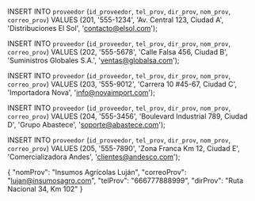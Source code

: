 INSERT INTO `proveedor` (`id_proveedor`, `tel_prov`, `dir_prov`, `nom_prov`, `correo_prov`)
VALUES (201, '555-1234', 'Av. Central 123, Ciudad A', 'Distribuciones El Sol', 'contacto@elsol.com');

INSERT INTO `proveedor` (`id_proveedor`, `tel_prov`, `dir_prov`, `nom_prov`, `correo_prov`)
VALUES (202, '555-5678', 'Calle Falsa 456, Ciudad B', 'Suministros Globales S.A.', 'ventas@globalsa.com');

INSERT INTO `proveedor` (`id_proveedor`, `tel_prov`, `dir_prov`, `nom_prov`, `correo_prov`)
VALUES (203, '555-9012', 'Carrera 10 #45-67, Ciudad C', 'Importadora Nova', 'info@novaimport.com');

INSERT INTO `proveedor` (`id_proveedor`, `tel_prov`, `dir_prov`, `nom_prov`, `correo_prov`)
VALUES (204, '555-3456', 'Boulevard Industrial 789, Ciudad D', 'Grupo Abastece', 'soporte@abastece.com');

INSERT INTO `proveedor` (`id_proveedor`, `tel_prov`, `dir_prov`, `nom_prov`, `correo_prov`)
VALUES (205, '555-7890', 'Zona Franca Km 12, Ciudad E', 'Comercializadora Andes', 'clientes@andesco.com');


{
  "nomProv": "Insumos Agrícolas Luján",
  "correoProv": "lujan@insumosagro.com",
  "telProv": "666777888999",
  "dirProv": "Ruta Nacional 34, Km 102"
}

